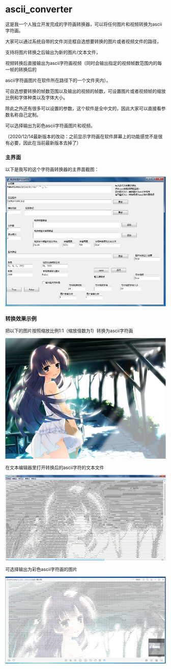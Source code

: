 # ascii_converter
这是我一个人独立开发完成的字符画转换器，可以将任何图片和视频转换为ascii字符画。

大家可以通过系统自带的文件浏览框自选想要转换的图片或者视频文件的路径，

支持将图片转换之后输出为新的图片/文本文件，

视频转换后直接输出为ascii字符画视频（同时会输出指定的视频帧数范围内的每一帧的转换后的

ascii字符画图片在软件所在路径下的一个文件夹内）。

可自选想要转换的帧数范围以及输出的视频的帧数，可设置图片或者视频帧的缩放比例和字体种类以及字体大小。

除此之外还有很多可以设置的参数，这个软件是全中文的，因此大家可以直接看参数名称自己定制。

可以选择输出为彩色ascii字符画图片和视频。

（2020/12/14最新版本的改动：之前显示字符画在软件屏幕上的功能感觉不是很有必要，因此在当前最新版本去掉了）

### 主界面

以下是我写的这个字符画转换器的主界面截图：

![image](previews/1.jpg)

### 转换效果示例

把以下的图片按照缩放比例1:1（缩放倍数为1）转换为ascii字符画

![image](previews/2.jpg)

在文本编辑器里打开转换后的ascii字符的文本文件

![image](previews/3.jpg)

可选择输出为彩色ascii字符画的图片

![image](previews/4.jpg)

